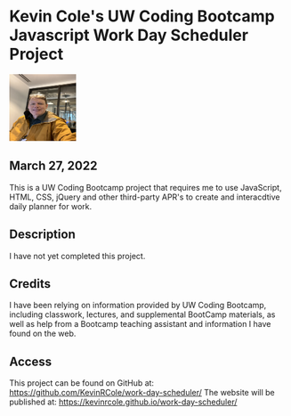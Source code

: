 # Kevin Cole's UW Coding Bootcamp Javascript Work Day Scheduler Project


 <img src="./Assets/selfie.jpg" alt="Picture of Kevin" height = "120" width = "120" />


## March 27, 2022

This is a UW Coding Bootcamp project that requires me to use JavaScript, HTML, CSS, jQuery and other third-party APR's to create and interacdtive daily planner for work.

## Description

I have not yet completed this project.

## Credits

I have been relying on information provided by UW Coding Bootcamp, including classwork, lectures, and supplemental BootCamp materials, as well as help from a Bootcamp teaching assistant and information I have found on the web.

## Access

This project can be found on GitHub at: https://github.com/KevinRCole/work-day-scheduler/
The website will be published at: https://kevinrcole.github.io/work-day-scheduler/
